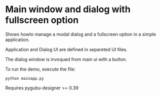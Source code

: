 # Main window and dialog with fullscreen option

Shows howto manage a modal dialog and a fullscreen option in a simple application.

Application and Dialog UI are defined in separeted UI files.

The dialog window is invoqued from main ui with a button.

To run the demo, execute the file:

    python mainapp.py

Requires pygubu-designer >= 0.39
